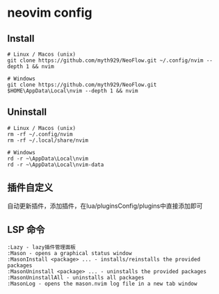 # neovim config

## Install
```
# Linux / Macos (unix)
git clone https://github.com/myth929/NeoFlow.git ~/.config/nvim --depth 1 && nvim

# Windows
git clone https://github.com/myth929/NeoFlow.git $HOME\AppData\Local\nvim --depth 1 && nvim
```

## Uninstall
```
# Linux / Macos (unix)
rm -rf ~/.config/nvim
rm -rf ~/.local/share/nvim

# Windows
rd -r ~\AppData\Local\nvim
rd -r ~\AppData\Local\nvim-data
```

## 插件自定义
自动更新插件，添加插件，在lua/pluginsConfig/plugins中直接添加即可

## LSP 命令
```
:Lazy - lazy插件管理面板
:Mason - opens a graphical status window
:MasonInstall <package> ... - installs/reinstalls the provided packages
:MasonUninstall <package> ... - uninstalls the provided packages
:MasonUninstallAll - uninstalls all packages
:MasonLog - opens the mason.nvim log file in a new tab window
```
